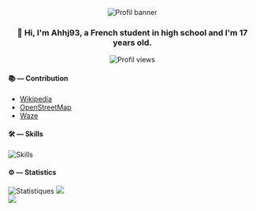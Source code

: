 <div align=center>
  <img alt="Profil banner" src="https://github-widgetbox.vercel.app/api/profile?username=ahhj93&theme=darkmode&data=followers,repositories,stars,commits">
  <h3>👋 Hi, I'm Ahhj93, a French student in high school and I'm 17 years old.</h3>
  <img alt="Profil views" src="https://komarev.com/ghpvc/?username=ahhj93&label=Profile%20views&color=0e75b6&style=flat">
</div>

#### 📚 — Contribution
* [Wikipedia](https://fr.wikipedia.org/wiki/Utilisateur:Ryse93)
* [OpenStreetMap](https://www.openstreetmap.org/user/ahhj)
* [Waze](https://www.waze.com/fr/user/editor/SilvainPeaceful)

#### 🛠 — Skills

![Skills](https://skillicons.dev/icons?i=css,html,python,github,figma,vscode,sqlite&theme=dark)

#### ⚙️ — Statistics

![Statistiques](https://github-readme-stats.vercel.app/api?username=ahhj93&show_icons=true&count_private=true&theme=dark)
![](https://github-readme-streak-stats.herokuapp.com/?user=ahhj93&theme=dark)<br>
![](https://github-readme-stats.vercel.app/api/top-langs/?username=ahhj93&theme=dark&include_all_commits=false&count_private=true)

<!--
**Ryse93/Ryse93** is a ✨ _special_ ✨ repository because its `README.md` (this file) appears on your GitHub profile.

Here are some ideas to get you started:

- 🔭 I’m currently working on ...
- 🌱 I’m currently learning ...
- 👯 I’m looking to collaborate on ...
- 🤔 I’m looking for help with ...
- 💬 Ask me about ...
- 📫 How to reach me: ...
- 😄 Pronouns: ...
- ⚡ Fun fact: ...
-->
